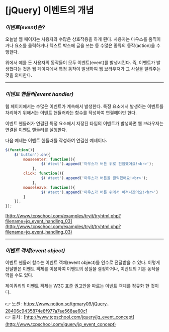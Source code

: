 # [jQuery] 이벤트의 개념

### *이벤트(event)란?*

오늘날 웹 페이지는 사용자와 수많은 상호작용을 하게 된다.
사용자는 마우스를 움직이거나 요소를 클릭하거나 텍스트 박스에 글을 쓰는 등 
수많은 종류의 동작(action)을 수행한다.

위에서 예를 든 사용자의 동작들이 모두 이벤트(event)를 발생시킨다. 
즉, 이벤트가 발생했다는 것은 웹 페이지에서 특정 동작이 발생하여 웹 브라우저가 그 사실을 
알려주는 것을 의미한다.

---

### *이벤트 핸들러(event handler)*

웹 페이지에서는 수많은 이벤트가 계속해서 발생한다.
특정 요소에서 발생하는 이벤트를 처리하기 위해서는 이벤트 핸들러라는 함수를 작성하여 
연결해야만 한다. 

이벤트 핸들러가 연결된 특정 요소에서 지정된 타입의 이벤트가 발생하면 웹 브라우저는 연결된 
이벤트 핸들러를 실행한다.

다음 예제는 이벤트 핸들러를 작성하여 연결한 예제이다.

```jsx
$(function(){
	$('button').on({
		mouseenter: function(){
				$('#text').append('마우스가 버튼 위로 진입했어요!<br>');
			},
		click: function(){
				$('#text').append('마우스가 버튼을 클릭했어요!<br>');
			},
		mouseleave: function(){
				$('#text').append('마우스가 버튼 위에서 빠져나갔어요!<br>')
		}
	});
});
```

[http://www.tcpschool.com/examples/tryit/tryhtml.php?filename=jq_event_handling_03](http://www.tcpschool.com/examples/tryit/tryhtml.php?filename=jq_event_handling_03)

---

### *이벤트 객체(event object)*

이벤트 핸들러 함수는 이벤트 객체(event object)를 인수로 전달받을 수 있다. 
이렇게 전달받은 이벤트 객체를 이용하여 이벤트의 성질을 결정하거나, 
이벤트의 기본 동작을 막을 수도 있다.

제이쿼리의 이벤트 객체는 W3C 표준 권고안을 따르는 이벤트 객체를 정규화 한 것이다.
<br><br>
👉 노션 : https://www.notion.so/tgmary09/jQuery-28406c9435874e8f977a7ae568ae60c1
<br>
👉 출처 : [http://www.tcpschool.com/jquery/jq_event_concept](http://www.tcpschool.com/jquery/jq_event_concept)
